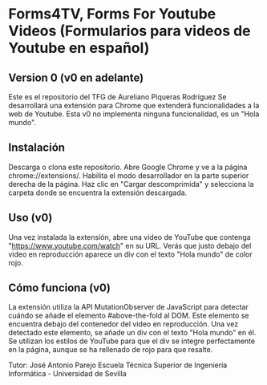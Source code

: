 # Forms4TV, Forms For Youtube Videos (Formularios para videos de Youtube en español)
## Version 0 (v0 en adelante)

Este es el repositorio del TFG de Aureliano Piqueras Rodríguez
Se desarrollará una extensión para Chrome que extenderá funcionalidades a la web de Youtube.
Esta v0 no implementa ninguna funcionalidad, es un "Hola mundo".

## Instalación
Descarga o clona este repositorio.
Abre Google Chrome y ve a la página chrome://extensions/.
Habilita el modo desarrollador en la parte superior derecha de la página.
Haz clic en "Cargar descomprimida" y selecciona la carpeta donde se encuentra la extensión descargada.

## Uso (v0)
Una vez instalada la extensión, abre una video de YouTube que contenga "https://www.youtube.com/watch" en su URL. 
Verás que justo debajo del video en reproducción aparece un div con el texto "Hola mundo" de color rojo.

## Cómo funciona (v0)
La extensión utiliza la API MutationObserver de JavaScript para detectar cuándo se añade el elemento #above-the-fold al DOM. Este elemento se encuentra debajo del contenedor del video en reproducción. Una vez detectado este elemento, se añade un div con el texto "Hola mundo" en él. Se utilizan los estilos de YouTube para que el div se integre perfectamente en la página, aunque se ha rellenado de rojo para que resalte.


Tutor: José Antonio Parejo
Escuela Técnica Superior de Ingeniería Informática - Universidad de Sevilla
